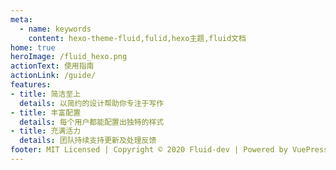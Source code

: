 ```yaml
---
meta:
  - name: keywords
    content: hexo-theme-fluid,fulid,hexo主题,fluid文档
home: true
heroImage: /fluid_hexo.png
actionText: 使用指南
actionLink: /guide/
features:
- title: 简洁至上
  details: 以简约的设计帮助你专注于写作
- title: 丰富配置
  details: 每个用户都能配置出独特的样式
- title: 充满活力
  details: 团队持续支持更新及处理反馈
footer: MIT Licensed | Copyright © 2020 Fluid-dev | Powered by VuePress
---
```

